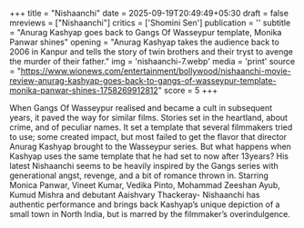 +++
title = "Nishaanchi"
date = 2025-09-19T20:49:49+05:30
draft = false
mreviews = ["Nishaanchi"]
critics = ['Shomini Sen']
publication = ''
subtitle = "Anurag Kashyap goes back to Gangs Of Wasseypur template, Monika Panwar shines"
opening = "Anurag Kashyap takes the audience back to 2006 in Kanpur and tells the story of twin brothers and their tryst to avenge the murder of their father."
img = 'nishaanchi-7.webp'
media = 'print'
source = "https://www.wionews.com/entertainment/bollywood/nishaanchi-movie-review-anurag-kashyap-goes-back-to-gangs-of-wasseypur-template-monika-panwar-shines-1758269912812"
score = 5
+++

When Gangs Of Wasseypur realised and became a cult in subsequent years, it paved the way for similar films. Stories set in the heartland, about crime, and of peculiar names. It set a template that several filmmakers tried to use; some created impact, but most failed to get the flavor that director Anurag Kashyap brought to the Wasseypur series. But what happens when Kashyap uses the same template that he had set to now after 13years? His latest Nishaanchi seems to be heavily inspired by the Gangs series with generational angst, revenge, and a bit of romance thrown in. Starring Monica Panwar, Vineet Kumar, Vedika Pinto, Mohammad Zeeshan Ayub, Kumud Mishra and debutant Aaishvary Thackeray- Nishaanchi has authentic performance and brings back Kashyap’s unique depiction of a small town in North India, but is marred by the filmmaker’s overindulgence.
